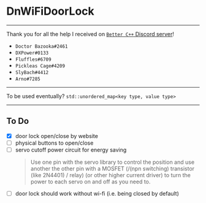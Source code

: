 DnWiFiDoorLock
===

---

Thank you for all the help I received on [`Better C++` Discord server](https://discord.gg/pJwsdep3Hn)!
- `Doctor Bazooka#2461`
- `DXPower#0133`
- `Fluffles#6709`
- `Pickleas Cage#4209`
- `SlyBach#4412`
- `Arno#7285`

--- 

To be used eventually?
`std::unordered_map<key type, value type>`

---

To Do
---

* [x] door lock open/close by website
* [ ] physical buttons to open/close
* [ ] servo cutoff power circuit for energy saving
  > Use one pin with the servo library to control the position
     and use another the other pin with a MOSFET (/(npn switching) transistor (like 2N4401) / relay)
     (or other higher current driver) to turn the power to each servo on and off as you need to.
* [ ] door lock should work without wi-fi (i.e. being closed by default)
